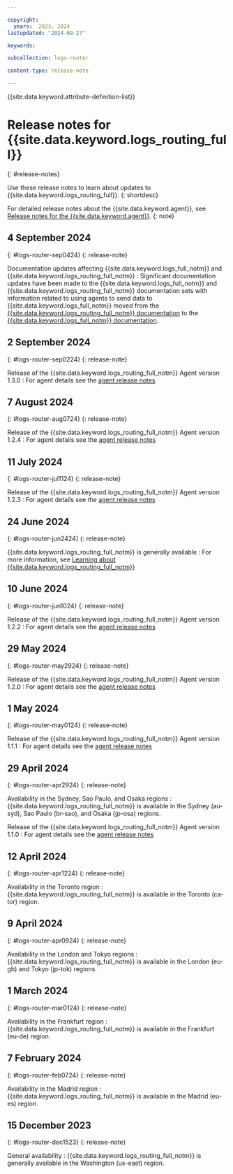 ```yaml
---

copyright:
  years:  2023, 2024
lastupdated: "2024-09-27"

keywords:

subcollection: logs-router

content-type: release-note

---
```


{{site.data.keyword.attribute-definition-list}}

# Release notes for {{site.data.keyword.logs_routing_full}}
{: #release-notes}

Use these release notes to learn about updates to {{site.data.keyword.logs_routing_full}}.
{: shortdesc}

For detailed release notes about the {{site.data.keyword.agent}}, 
see [Release notes for the {{site.data.keyword.agent}}](/docs/cloud-logs?topic=cloud-logs-release-notes-agent).
{: note}

## 4 September 2024
{: #logs-router-sep0424}
{: release-note}

Documentation updates affecting {{site.data.keyword.logs_full_notm}} and {{site.data.keyword.logs_routing_full_notm}}
:   Significant documentation updates have been made to the {{site.data.keyword.logs_full_notm}} and {{site.data.keyword.logs_routing_full_notm}} documentation sets with information related to using agents to send data to {{site.data.keyword.logs_full_notm}} moved from the [{{site.data.keyword.logs_routing_full_notm}} documentation](/docs/logs-router) to the [{{site.data.keyword.logs_full_notm}} documentation](/docs/cloud-logs).

## 2 September 2024
{: #logs-router-sep0224}
{: release-note}

Release of the {{site.data.keyword.logs_routing_full_notm}} Agent version 1.3.0
:   For agent details see the [agent release notes](/docs/cloud-logs?topic=cloud-logs-release-notes-agent#logs-router-agent-sep0224)

## 7 August 2024
{: #logs-router-aug0724}
{: release-note}

Release of the {{site.data.keyword.logs_routing_full_notm}} Agent version 1.2.4
:   For agent details see the [agent release notes](/docs/cloud-logs?topic=cloud-logs-release-notes-agent#logs-router-agent-aug0724)

## 11 July 2024
{: #logs-router-jul1124}
{: release-note}

Release of the {{site.data.keyword.logs_routing_full_notm}} Agent version 1.2.3
:   For agent details see the [agent release notes](/docs/cloud-logs?topic=cloud-logs-release-notes-agent#logs-router-agent-jul1124)

## 24 June 2024
{: #logs-router-jun2424}
{: release-note}

{{site.data.keyword.logs_routing_full_notm}} is generally available
: For more information, see [Learning about {{site.data.keyword.logs_routing_full_notm}}](/docs/logs-router?topic=logs-router-about)

## 10 June 2024
{: #logs-router-jun1024}
{: release-note}

Release of the {{site.data.keyword.logs_routing_full_notm}} Agent version 1.2.2
:   For agent details see the [agent release notes](/docs/cloud-logs?topic=cloud-logs-release-notes-agent#logs-router-agent-jun1024)


## 29 May 2024
{: #logs-router-may2924}
{: release-note}

Release of the {{site.data.keyword.logs_routing_full_notm}} Agent version 1.2.0
:   For agent details see the [agent release notes](/docs/cloud-logs?topic=cloud-logs-release-notes-agent#logs-router-agent-may2924)


## 1 May 2024
{: #logs-router-may0124}
{: release-note}

Release of the {{site.data.keyword.logs_routing_full_notm}} Agent version 1.1.1
:   For agent details see the [agent release notes](/docs/cloud-logs?topic=cloud-logs-release-notes-agent#logs-router-agent-may0124)


## 29 April 2024
{: #logs-router-apr2924}
{: release-note}

Availability in the Sydney, Sao Paulo, and Osaka regions
:   {{site.data.keyword.logs_routing_full_notm}} is available in the Sydney (au-syd), Sao Paulo (br-sao), and Osaka (jp-osa) regions.

Release of the {{site.data.keyword.logs_routing_full_notm}} Agent version 1.1.0
:   For agent details see the [agent release notes](/docs/cloud-logs?topic=cloud-logs-release-notes-agent#logs-router-agent-apr2924)


## 12 April 2024
{: #logs-router-apr1224}
{: release-note}

Availability in the Toronto region
:   {{site.data.keyword.logs_routing_full_notm}} is available in the Toronto (ca-tor) region.

## 9 April 2024
{: #logs-router-apr0924}
{: release-note}

Availability in the London and Tokyo regions
:   {{site.data.keyword.logs_routing_full_notm}} is available in the London (eu-gb) and Tokyo (jp-tok) regions.

## 1 March 2024
{: #logs-router-mar0124}
{: release-note}

Availability in the Frankfurt region
:   {{site.data.keyword.logs_routing_full_notm}} is available in the Frankfurt (eu-de) region.

## 7 February 2024
{: #logs-router-feb0724}
{: release-note}

Availability in the Madrid region
:   {{site.data.keyword.logs_routing_full_notm}} is available in the Madrid (eu-es) region.

## 15 December 2023
{: #logs-router-dec1523}
{: release-note}

General availability
:   {{site.data.keyword.logs_routing_full_notm}} is generally available in the Washington (us-east) region.
